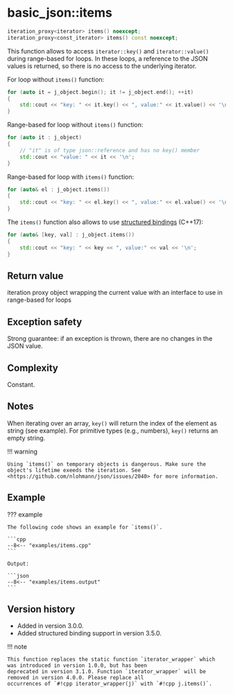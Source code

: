 # basic_json::items

```cpp
iteration_proxy<iterator> items() noexcept;
iteration_proxy<const_iterator> items() const noexcept;
```

This function allows to access `iterator::key()` and `iterator::value()` during range-based for loops. In these loops, a
reference to the JSON values is returned, so there is no access to the underlying iterator.

For loop without `items()` function:

```cpp
for (auto it = j_object.begin(); it != j_object.end(); ++it)
{
    std::cout << "key: " << it.key() << ", value:" << it.value() << '\n';
}
```

Range-based for loop without `items()` function:

```cpp
for (auto it : j_object)
{
    // "it" is of type json::reference and has no key() member
    std::cout << "value: " << it << '\n';
}
```

Range-based for loop with `items()` function:

```cpp
for (auto& el : j_object.items())
{
    std::cout << "key: " << el.key() << ", value:" << el.value() << '\n';
}
```

The `items()` function also allows to use
[structured bindings](https://en.cppreference.com/w/cpp/language/structured_binding) (C++17):

```cpp
for (auto& [key, val] : j_object.items())
{
    std::cout << "key: " << key << ", value:" << val << '\n';
}
```

## Return value

iteration proxy object wrapping the current value with an interface to use in range-based for loops

## Exception safety

Strong guarantee: if an exception is thrown, there are no changes in the JSON value.

## Complexity

Constant.

## Notes

When iterating over an array, `key()` will return the index of the element as string (see example). For primitive types
(e.g., numbers), `key()` returns an empty string.

!!! warning

    Using `items()` on temporary objects is dangerous. Make sure the object's lifetime exeeds the iteration. See
    <https://github.com/nlohmann/json/issues/2040> for more information.

## Example

??? example

    The following code shows an example for `items()`.
    
    ```cpp
    --8<-- "examples/items.cpp"
    ```
    
    Output:
    
    ```json
    --8<-- "examples/items.output"
    ```

## Version history

- Added in version 3.0.0.
- Added structured binding support in version 3.5.0.

!!! note

    This function replaces the static function `iterator_wrapper` which was introduced in version 1.0.0, but has been
    deprecated in version 3.1.0. Function `iterator_wrapper` will be removed in version 4.0.0. Please replace all
    occurrences of `#!cpp iterator_wrapper(j)` with `#!cpp j.items()`.
